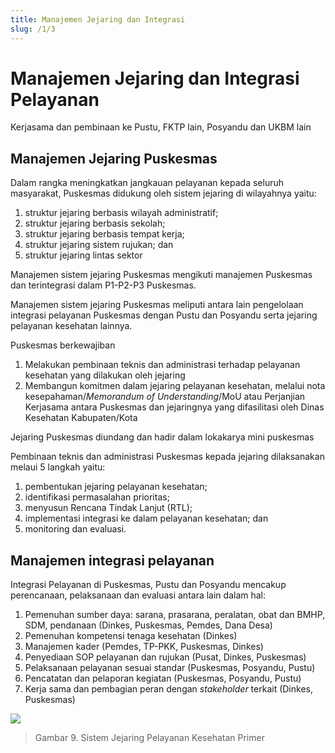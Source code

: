 ```yaml
---
title: Manajemen Jejaring dan Integrasi
slug: /1/3
---
```

# Manajemen Jejaring dan Integrasi Pelayanan
Kerjasama dan pembinaan ke Pustu, FKTP lain, Posyandu dan UKBM lain

## Manajemen Jejaring Puskesmas
Dalam rangka meningkatkan jangkauan pelayanan kepada seluruh masyarakat, Puskesmas didukung oleh sistem jejaring di wilayahnya yaitu:
1. struktur jejaring berbasis wilayah administratif;
2. struktur jejaring berbasis sekolah;
3. struktur jejaring berbasis tempat kerja;
4. struktur jejaring sistem rujukan; dan
5. struktur jejaring lintas sektor

Manajemen sistem jejaring Puskesmas mengikuti manajemen Puskesmas dan terintegrasi dalam P1-P2-P3 Puskesmas.

Manajemen sistem jejaring Puskesmas meliputi antara lain pengelolaan integrasi pelayanan Puskesmas dengan Pustu dan Posyandu serta jejaring pelayanan kesehatan lainnya.

Puskesmas berkewajiban 
1. Melakukan pembinaan teknis dan administrasi terhadap pelayanan kesehatan yang dilakukan oleh jejaring
2. Membangun komitmen dalam jejaring pelayanan kesehatan, melalui nota kesepahaman/_Memorandum of Understanding_/MoU atau Perjanjian Kerjasama antara Puskesmas dan jejaringnya yang difasilitasi oleh Dinas Kesehatan Kabupaten/Kota

Jejaring Puskesmas diundang dan hadir dalam lokakarya mini puskesmas

Pembinaan teknis dan administrasi Puskesmas kepada jejaring dilaksanakan melaui 5 langkah yaitu:
1) pembentukan jejaring pelayanan kesehatan; 
2) identifikasi permasalahan prioritas; 
3) menyusun Rencana Tindak Lanjut (RTL); 
4) implementasi integrasi ke dalam pelayanan kesehatan; dan 
5) monitoring dan evaluasi.

## Manajemen integrasi pelayanan 
Integrasi Pelayanan di Puskesmas, Pustu dan Posyandu mencakup perencanaan, pelaksanaan dan evaluasi antara lain dalam hal:
1. Pemenuhan sumber daya: sarana, prasarana, peralatan, obat dan BMHP, SDM, pendanaan (Dinkes, Puskesmas, Pemdes, Dana Desa)
2. Pemenuhan kompetensi tenaga kesehatan (Dinkes)
3. Manajemen kader (Pemdes, TP-PKK, Puskesmas, Dinkes)
4. Penyediaan SOP pelayanan dan rujukan (Pusat, Dinkes, Puskesmas)
5. Pelaksanaan pelayanan sesuai standar (Puskesmas, Posyandu, Pustu)
6. Pencatatan dan pelaporan kegiatan (Puskesmas, Posyandu, Pustu)
7. Kerja sama dan pembagian peran dengan _stakeholder_ terkait (Dinkes, Puskesmas)

![](/ilm/image026.png)

> Gambar 9. Sistem Jejaring Pelayanan Kesehatan Primer

